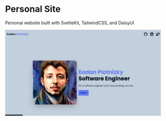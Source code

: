 # Personal Site

Personal website built with SvelteKit, TailwindCSS, and DaisyUI

![site](/static/site.png)
